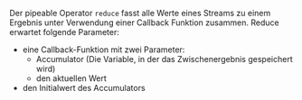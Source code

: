 Der pipeable Operator `reduce` fasst alle Werte eines Streams zu einem Ergebnis unter Verwendung einer Callback Funktion zusammen. Reduce erwartet folgende Parameter:
- eine Callback-Funktion mit zwei Parameter:
	- Accumulator (Die Variable, in der das Zwischenergebnis gespeichert wird)
	- den aktuellen Wert
- den Initialwert des Accumulators